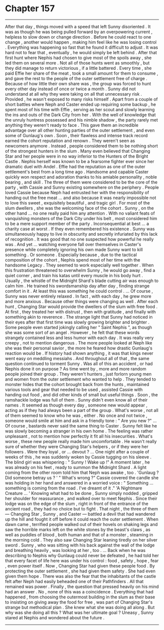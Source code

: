 
# Chapter 157


---

After that day , things moved with a speed that left Sunny disoriented . It was as though he was being pulled forward by an overpowering current , helpless to slow down or change direction . Before he could react to one change , another would happen , making him feel like he was losing control . Everything was happening so fast that he found it difficult to adjust .
It was hard not to fear that , eventually , he would simply be left behind .
After that first hunt where Nephis had chosen to give most of the spoils away , she led them on several more . Not all of those hunts went as smoothly , but they did manage to return victorious , if a little battered . Every time , she paid Effie her share of the meat , took a small amount for them to consume , and gave the rest to the people of the outer settlement free of charge .
Because of how little their own share was , the group was forced to hunt every other day instead of once or twice a month . Sunny did not understand at all why they were taking on all that unnecessary risk .
Provided , he wasn't exposed to many risks himself . Apart from a couple of short battles where Neph and Caster ended up requiring some backup , he spent most of his time with Effie , serving as her scout and slowly learning the ins and outs of the Dark City from her .
With the well of knowledge that the unruly huntress possessed and his nimble shadow , the party rarely met anything they weren't ready to face . This gave them an incredible advantage over all other hunting parties of the outer settlement , and even some of Gunlaug's own .
Soon , their flawless and intense track record earned the cohort reputation and renown . They weren't seen as newcomers anymore . Instead , people considered them to be nothing short of the strongest hunters in the slum . Many even believed that Changing Star and her people were in no way inferior to the Hunters of the Bright Castle .
Nephis herself was known to be a fearsome fighter ever since her dramatic duel with Andel . Effie had the reputation as one of the outer settlement's best from a long time ago . Handsome and capable Caster quickly won respect and adoration thanks to his amiable personality , noble bearing , and skill .
The three of them were considered to be the core of the party , with Cassie and Sunny existing somewhere on the periphery . People loved Cassie because Neph had entrusted her with the responsibility of handing out the free meat … and also because it was nearly impossible not to love this sweet , exquisitely beautiful , and tragic girl . For most of the slum dwellers , she was the welcoming face of the cohort .
Sunny , on the other hand … no one really paid him any attention . With no valiant feats of vanquishing monsters of the Dark City under his belt , most considered him to be a mere support member of the party . Inconsequential at best … a charity case at worst .
If they even remembered his existence .
Sunny was simultaneously happy to live in obscurity and secretly infuriated by this lack of recognition . It was good that no one suspected how powerful he really was . And yet … watching everyone fall over themselves in Caster's presence while completely ignoring his own made Sunny want to kill something . Or someone .
Especially because , due to the tactical composition of the cohort , Nephis spend most of her time with the handsome Legacy . They seemed to work especially well together .
When this frustration threatened to overwhelm Sunny , he would go away , find a quiet corner , and train his katas until every muscle in his body hurt . Usually , the whistle of the Midnight Shard's blade cutting air was enough to calm him . He trained his swordsmanship day after day , finding strange comfort in it . At least this was something he could control .
… Of course , Sunny was never entirely relaxed . In fact , with each day , he grew more and more anxious .
Because other things were changing as well .
After each hunt , Changing Star would provide the dwellers of the slum with free food . At first , they treated her with distrust , then with gratitude , and finally with something akin to reverence . The strange light that Sunny had noticed in their eyes after that first time was slowly growing brighter and brighter .
Some people even started jokingly calling her " Saint Nephis ", as though she was some sort of an angel . However , he felt that these words strangely contained less and less humor with each day .
It was really very creepy , not to mention dangerous . The more people looked at Neph like she was their personal savior , the more he feared how drastic Gunlaug's reaction would be . If history had shown anything , it was that kings never went easy on meddling messiahs .
And throughout all of that , the same question continued to torment Sunny .
Was all of this an accident , or had Nephis done it on purpose ?
As time went by , more and more random people joined their group . They weren't hunters , just forlorn young men and women from the outer settlement who wanted to help . They tended to monster hides that the cohort brought back from the hunts , maintained various tools and gear that needed to be used , assisted Cassie with handing out food , and did other kinds of small but useful things .
Soon , the ramshackle lodge was full of them . Sunny didn't even know all of their names . It seemed as though every day , someone new would appear , acting as if they had always been a part of the group . What's worse , not all of them seemed to know who he was , either . No once and not twice , someone would smile at him and ask in a friendly tone :
" Are you new ?"
… Of course , bastards never said the same thing to Caster .
Sunny felt like he was slowly becoming a stranger in his own home . The feeling was rather unpleasant , not to mention how perfectly it fit all his insecurities .
What's worse , these new people really made him uncomfortable . He wasn't really sure of whether they were Changing Star's helpers , or if they were her followers .
Were they loyal , or … devout ?
… One night after a couple of weeks of this , he was suddenly woken by Cassie tugging on his sleeve . The blind girl was whispering :
" Sunny ! Wake up !"
A moment later , he was already on his feet , ready to summon the Midnight Shard . A light coming from the other room told him that Neph was awake , too .
'Gunlaug ? Did someone betray us ? '
" What's wrong ?"
Cassie covered the candle she was holding in her hand and answered in a worried voice :
" Something … something is coming from the road . I've dreamt of it ."
'A Nightmare Creature … '
Knowing what had to be done , Sunny simply nodded , gripped her shoulder for reassurance , and walked over to meet Nephis .
Since their lodge was on the edge of the slum , right in front of the entrance of the ancient road , they had no choice but to fight .
That night , the three of them — Changing Star , Sunny , and Caster — battled a devil that had wandered up the hill and fought it off before it could reach the outer settlement .
When dawn came , terrified people walked out of their hovels on shaking legs and saw the horrible marks left on the white stones by the beast's claws , as well as puddles of blood , both human and that of a monster , steaming in the morning cold .
They also saw Changing Star leaning tiredly on her silver sword .
Sunny , who was sitting with his back against the wall of the lodge and breathing heavily , was looking at her , too .
… Back when he was describing to Nephis why Gunlaug could never be defeated , he had told her that every facet of life here was under his control : food , safety , hope , fear , even power itself .
Now , Changing Star had given these people food . By protecting the outer settlement , she had given them safety . She had even given them hope .
There was also the fear that the inhabitants of the castle felt after Neph had easily beheaded one of their Pathfinders .
All that remained was power .
Finally , the question that pressed heavily on his mind had an answer .
No , none of this was a coincidence . Everything that had happened , from choosing the outermost building in the slum as their base to insisting on giving away the food for free , was part of Changing Star's strange but methodical plan . She knew what she was doing all along .
But why was she doing all this ? What was her ultimate goal ?
Uneasy , Sunny stared at Nephis and wondered about the future .

---

